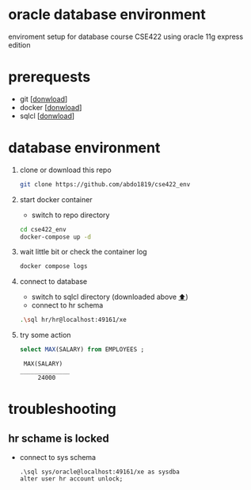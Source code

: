# oracle database environment
enviroment setup for database course CSE422
using oracle 11g express edition



# prerequests
* git [[donwload](https://git-scm.com/downloads)]
* docker [[donwload](https://www.docker.com/products/docker-desktop/)]
* sqlcl [[donwload](https://www.oracle.com/database/sqldeveloper/technologies/sqlcl/download/)]

# database environment
1. clone or download this repo
    ```bash
    git clone https://github.com/abdo1819/cse422_env
    ```
2. start docker container 
    * switch to repo directory
    ```bash
    cd cse422_env
    docker-compose up -d
    ```
4. wait little bit or check the container log
    ```bash
    docker compose logs
    ```
5. connect to database
    * switch to sqlcl directory (downloaded above [⬆️](#prerequests))
    * connect to hr schema
    ```bash
    .\sql hr/hr@localhost:49161/xe
    ```
 6. try some action
    ```sql
    select MAX(SALARY) from EMPLOYEES ;
    ```
    
    ```
     MAX(SALARY)
    ______________
         24000
    ```


# troubleshooting
## hr schame is locked
* connect to sys schema
    ```
    .\sql sys/oracle@localhost:49161/xe as sysdba
    alter user hr account unlock;
    ```


